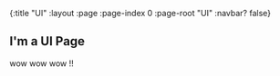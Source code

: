 {:title "UI"
 :layout :page
 :page-index 0
 :page-root "UI"
 :navbar? false}

## I'm a UI Page

wow wow wow !!

